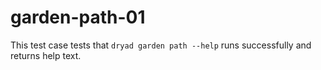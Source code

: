 
# garden-path-01

This test case tests that `dryad garden path --help` runs successfully and returns help text.